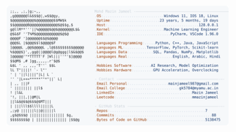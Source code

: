 <picture>
  <source srcset="https://raw.githubusercontent.com/mmazinjameel/mmazinjameel/main/dark_mode.svg?v=1745532566" media="(prefers-color-scheme: dark)">
  <img src="https://raw.githubusercontent.com/mmazinjameel/mmazinjameel/main/light_mode.svg?v=1745532566">
</picture>
